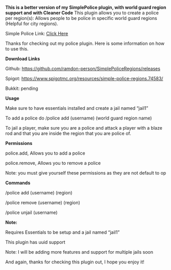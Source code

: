 **This is a better version of my SimplePolice plugin, with world guard region support and with Cleaner Code**
This plugin allows you to create a police per region(s): Allows people to be police in specific world guard regions (Helpful for city regions).

Simple Police Link: [Click Here](https://www.spigotmc.org/resources/simple-police.73996/)

Thanks for checking out my police plugin.
Here is some information on how to use this.

**Download Links**

Github: https://github.com/ramdon-person/SimplePoliceRegions/releases

Spigot: https://www.spigotmc.org/resources/simple-police-regions.74583/

Bukkit: pending

**Usage**

Make sure to have essentials installed and create a jail named “jail1”

To add a police do /police add (username) (world guard region name)

To jail a player, make sure you are a police and attack a player with a blaze rod and that you are inside the region that you are police of.


**Permissions**
  
  police.add, Allows you to add a police

  police.remove, Allows you to remove a police
  
  Note: you must give yourself these permissions as they are not default to op

**Commands**

/police add (username) (region)

/police remove (username) (region)

/police unjail (username)

**Note:**

Requires Essentials to be setup and  a jail named “jail1”

This plugin has uuid support

Note: I will be adding more features and support for multiple jails soon

And again, thanks for checking this plugin out, I hope you enjoy it!

